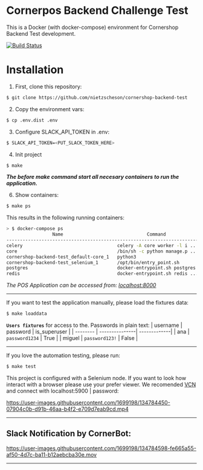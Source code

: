 Cornerpos Backend Challenge Test
==============

This is a Docker (with docker-compose) environment for Cornershop Backend Test development.

[![Build Status](https://github.com/nietzscheson/cornershop-backend-test/workflows/Build/badge.svg)](https://github.com/nietzscheson/cornershop-backend-test/actions)

# Installation

1. First, clone this repository:

```bash
$ git clone https://github.com/nietzscheson/cornershop-backend-test
```

2. Copy the environment vars:

```bash
$ cp .env.dist .env
```
3. Configure SLACK_API_TOKEN in .env:

```bash
$ SLACK_API_TOKEN=<PUT_SLACK_TOKEN_HERE>
```
4. Init project
```bash
$ make
```
***The before make command start all necesary containers to run the application.***

6. Show containers:
```bash
$ make ps
```
This results in the following running containers:

```bash
> $ docker-compose ps
                 Name                               Command               State                                          Ports
---------------------------------------------------------------------------------------------------------------------------------------------------------------------
celery                                   celery -A core worker -l i ...   Up
core                                     /bin/sh -c python manage.p ...   Up       0.0.0.0:8000->8000/tcp,:::8000->8000/tcp
cornershop-backend-test_default-core_1   python3                          Exit 0
cornershop-backend-test_selenium_1       /opt/bin/entry_point.sh          Up       0.0.0.0:4444->4444/tcp,:::4444->4444/tcp, 0.0.0.0:5900->5900/tcp,:::5900->5900/tcp
postgres                                 docker-entrypoint.sh postgres    Up       0.0.0.0:5432->5432/tcp,:::5432->5432/tcp
redis                                    docker-entrypoint.sh redis ...   Up       0.0.0.0:6379->6379/tcp,:::6379->6379/tcp
```
*The POS Application can be accessed from: [localhost:8000](http://localhost:8000)*
___

If you want to test the application manually, please load the fixtures data:
```bash
$ make loaddata
```
**`Users fixtures`** for access to the. Passwords in plain text:
| username | password       | is_superuser |
| -------- | ---------------| -------------|
| ana      | `password1234` | True         |
| miguel   | `password123!` | False        |
___
If you love the automation testing, please run:
```bash
$ make test
```
This project is configured with a Selenium node. If you want to look how interact with a browser please use your prefer viewer. We recomended [VCN](https://www.realvnc.com/es/connect/download/viewer/) and connect with localhost:5900 | password:

https://user-images.githubusercontent.com/1699198/134784450-07904c0b-d91b-46aa-b4f2-e709d7eab9cd.mp4
___
## Slack Notification by CornerBot:
https://user-images.githubusercontent.com/1699198/134784598-fe665a55-af50-4d7c-ba11-b12aebcba30e.mov
___
